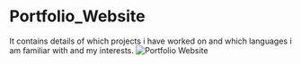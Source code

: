 # Portfolio_Website
It contains details of which projects i have worked on and which languages i am familiar with and my interests.
![Portfolio Website](https://github-production-user-asset-6210df.s3.amazonaws.com/91748064/269048361-a39a9e43-d77b-4adb-8115-0514cbc0b20c.png)
